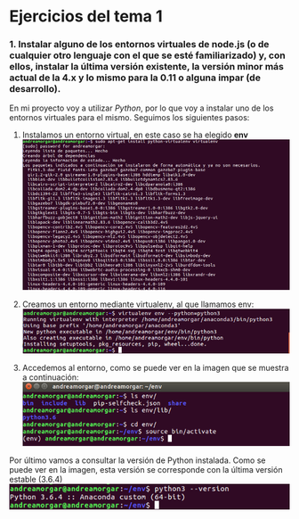 # Ejercicios del tema 1



### 1. Instalar alguno de los entornos virtuales de node.js (o de cualquier otro lenguaje con el que se esté familiarizado) y, con ellos, instalar la última versión existente, la versión minor más actual de la 4.x y lo mismo para la 0.11 o alguna impar (de desarrollo).

En mi proyecto voy a utilizar *Python*, por lo que voy a instalar uno de los entornos virtuales para el mismo.
Seguimos los siguientes pasos:
1. Instalamos un entorno virtual, en este caso se ha elegido **env**
![Instalación de env](images/1_instalarVirtualenv.png)


2. Creamos un entorno mediante virtualenv, al que llamamos env:
![Creamos entorno](images/2_accederVirtualENV.png)


3. Accedemos al entorno, como se puede ver en la imagen que se muestra a continuación:
![Accedemos al entorno](images/3_accederENV.png)


Por último vamos a consultar la versión de Python instalada. Como se puede ver en la imagen, esta versión se corresponde con la última versión estable (3.6.4)
![Consultamos versión Python](images/versionpython.png)
